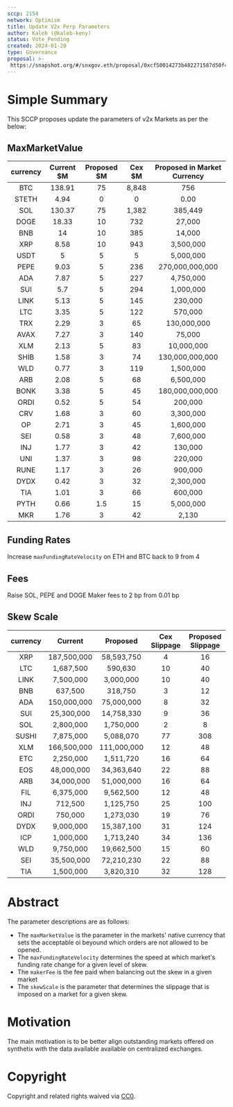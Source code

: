 ```yaml
---
sccp: 2154
network: Optimism 
title: Update V2x Perp Parameters
author: Kaleb (@kaleb-keny)
status: Vote_Pending
created: 2024-01-20
type: Governance
proposal: >-
 https://snapshot.org/#/snxgov.eth/proposal/0xcf50014273b482271587d50f4718803ae54c31a6d6dce2b4272f6da4bd029fff
---
```


# Simple Summary

This SCCP proposes update the parameters of v2x Markets as per the below:

## MaxMarketValue

| **currency** | **Current $M** | **Proposed $M** | **Cex $M** | **Proposed in Market Currency** |
|:------------:|:--------------:|:---------------:|:----------:|:-------------------------------:|
|      BTC     |     138.91     |        75       |    8,848   |               756               |
|     STETH    |      4.94      |        0        |      0     |               0.00              |
|      SOL     |     130.37     |        75       |    1,382   |             385,449             |
|     DOGE     |      18.33     |        10       |     732    |              27,000             |
|      BNB     |       14       |        10       |     385    |              14,000             |
|      XRP     |      8.58      |        10       |     943    |            3,500,000            |
|     USDT     |        5       |        5        |      5     |            5,000,000            |
|     PEPE     |      9.03      |        5        |     236    |         270,000,000,000         |
|      ADA     |      7.87      |        5        |     227    |            4,750,000            |
|      SUI     |       5.7      |        5        |     294    |            1,000,000            |
|     LINK     |      5.13      |        5        |     145    |             230,000             |
|      LTC     |      3.35      |        5        |     122    |             570,000             |
|      TRX     |      2.29      |        3        |     65     |           130,000,000           |
|     AVAX     |      7.27      |        3        |     140    |              75,000             |
|      XLM     |      2.13      |        5        |     83     |            10,000,000           |
|     SHIB     |      1.58      |        3        |     74     |         130,000,000,000         |
|      WLD     |      0.77      |        3        |     119    |            1,500,000            |
|      ARB     |      2.08      |        5        |     68     |            6,500,000            |
|     BONK     |      3.38      |        5        |     45     |         180,000,000,000         |
|     ORDI     |      0.52      |        5        |     54     |             200,000             |
|      CRV     |      1.68      |        3        |     60     |            3,300,000            |
|      OP      |      2.71      |        3        |     45     |            1,600,000            |
|      SEI     |      0.58      |        3        |     48     |            7,600,000            |
|      INJ     |      1.77      |        3        |     42     |             130,000             |
|      UNI     |      1.37      |        3        |     98     |             220,000             |
|     RUNE     |      1.17      |        3        |     26     |             900,000             |
|     DYDX     |      0.42      |        3        |     32     |            2,300,000            |
|      TIA     |      1.01      |        3        |     66     |             600,000             |
|     PYTH     |      0.66      |       1.5       |     15     |            5,000,000            |
|      MKR     |      1.76      |        3        |     42     |              2,130              |


## Funding Rates
Increase  `maxFundingRateVelocity` on ETH and BTC back to 9 from 4

## Fees
Raise SOL, PEPE and DOGE Maker fees to 2 bp from 0.01 bp

## Skew Scale

| **currency** | **Current** | **Proposed** | **Cex Slippage** | **Proposed Slippage** |
|:------------:|:-----------:|:------------:|:----------------:|:---------------------:|
|      XRP     | 187,500,000 |  58,593,750  |         4        |           16          |
|      LTC     |  1,687,500  |    590,630   |        10        |           40          |
|     LINK     |  7,500,000  |   3,000,000  |        10        |           40          |
|      BNB     |   637,500   |    318,750   |         3        |           12          |
|      ADA     | 150,000,000 |  75,000,000  |         8        |           32          |
|      SUI     |  25,300,000 |  14,758,330  |         9        |           36          |
|      SOL     |  2,800,000  |   1,750,000  |         2        |           8           |
|     SUSHI    |  7,875,000  |   5,088,070  |        77        |          308          |
|      XLM     | 166,500,000 |  111,000,000 |        12        |           48          |
|      ETC     |  2,250,000  |   1,511,720  |        16        |           64          |
|      EOS     |  48,000,000 |  34,363,640  |        22        |           88          |
|      ARB     |  34,000,000 |  51,000,000  |        16        |           64          |
|      FIL     |  6,375,000  |   9,562,500  |        12        |           48          |
|      INJ     |   712,500   |   1,125,750  |        25        |          100          |
|     ORDI     |   750,000   |   1,273,030  |        19        |           76          |
|     DYDX     |  9,000,000  |  15,387,100  |        31        |          124          |
|      ICP     |  1,000,000  |   1,713,240  |        34        |          136          |
|      WLD     |  9,750,000  |  19,662,500  |        15        |           60          |
|      SEI     |  35,500,000 |  72,210,230  |        22        |           88          |
|      TIA     |  1,500,000  |   3,820,310  |        32        |          128          |

# Abstract

The parameter descriptions are as follows:
- The `maxMarketValue` is the parameter in the markets' native currency that sets the acceptable oi beyound which orders are not allowed to be opened.
- The `maxFundingRateVelocity` determines the speed at which market's funding rate change for a given level of skew.
- The `makerFee` is the fee paid when balancing out the skew in a given market
- The `skewScale` is the parameter that determines the slippage that is imposed on a market for a given skew.


# Motivation

The main motivation is to be better align outstanding markets offered on synthetix with the data available available on centralized exchanges. 


# Copyright
Copyright and related rights waived via [CC0](https://creativecommons.org/publicdomain/zero/1.0/).
